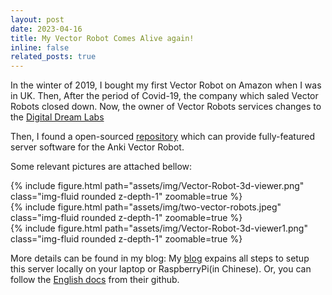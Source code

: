 ```yaml
---
layout: post
date: 2023-04-16 
title: My Vector Robot Comes Alive again!
inline: false
related_posts: true
---
```


In the winter of 2019, I bought my first Vector Robot on Amazon when I was in UK.
Then, After the period of Covid-19, the company which saled Vector Robots closed down.
Now, the owner of Vector Robots services changes to the [Digital Dream Labs](https://github.com/digital-dream-labs)

Then, I found a open-sourced [repository](https://github.com/kercre123/wire-pod) which can provide fully-featured server software for the Anki Vector Robot.

Some relevant pictures are attached bellow:

<div class="row">
    <div class="col-sm mt-3 mt-md-0">
        {% include figure.html path="assets/img/Vector-Robot-3d-viewer.png" class="img-fluid rounded z-depth-1" zoomable=true %}
    </div>
    <div class="col-sm mt-3 mt-md-0">
        {% include figure.html path="assets/img/two-vector-robots.jpeg" class="img-fluid rounded z-depth-1" zoomable=true %}
    </div>
</div>
<div class="row">
    <div class="col-sm mt-3 mt-md-0">
        {% include figure.html path="assets/img/Vector-Robot-3d-viewer1.png" class="img-fluid rounded z-depth-1" zoomable=true %}
    </div>
</div>



More details can be found in my blog:
My [blog](https://www.gputek.cn:8093/2023/06/06/012-IntelligentAIRobots/01-VectorRobots/%E5%A6%82%E4%BD%95%E5%9C%A8Ubuntu18-04%E7%B3%BB%E7%BB%9F%E4%B8%8A%E6%93%8D%E4%BD%9CVector%E6%9C%BA%E5%99%A8%E4%BA%BA/index.html) expains all steps to setup this server locally on your laptop or RaspberryPi(in Chinese).
Or, you can follow the [English docs](https://github.com/kercre123/wire-pod/wiki/Installation) from their github.
